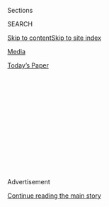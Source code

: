 <div id="app">

<div>

<div>

<div>

<div class="NYTAppHideMasthead css-1q2w90k e1suatyy0">

<div class="section css-ui9rw0 e1suatyy2">

<div class="css-eph4ug er09x8g0">

<div class="css-6n7j50">

</div>

<span class="css-1dv1kvn">Sections</span>

<div class="css-10488qs">

<span class="css-1dv1kvn">SEARCH</span>

</div>

[Skip to content](#site-content)[Skip to site
index](#site-index)

</div>

<div id="masthead-section-label" class="css-1wr3we4 eaxe0e00">

[Media](https://www.nytimes3xbfgragh.onion/section/business/media)

</div>

<div class="css-10698na e1huz5gh0">

</div>

</div>

<div id="masthead-bar-one" class="section hasLinks css-15hmgas e1csuq9d3">

<div class="css-uqyvli e1csuq9d0">

</div>

<div class="css-1uqjmks e1csuq9d1">

</div>

<div class="css-9e9ivx">

[](https://myaccount.nytimes3xbfgragh.onion/auth/login?response_type=cookie&client_id=vi)

</div>

<div class="css-1bvtpon e1csuq9d2">

[Today’s
Paper](https://www.nytimes3xbfgragh.onion/section/todayspaper)

</div>

</div>

</div>

</div>

<div data-aria-hidden="false">

<div id="site-content" data-role="main">

<div>

<div class="css-1aor85t" style="opacity:0.000000001;z-index:-1;visibility:hidden">

<div class="css-1hqnpie">

<div class="css-epjblv">

<span class="css-17xtcya">[Media](/section/business/media)</span><span class="css-x15j1o">|</span><span class="css-fwqvlz">Fox’s
Andrew Napolitano Stirred the Pot for Trump’s British
Tempest</span>

</div>

<div class="css-k008qs">

<div class="css-1iwv8en">

<span class="css-18z7m18"></span>

<div>

</div>

</div>

<span class="css-1n6z4y">https://nyti.ms/2mcqdzj</span>

<div class="css-1705lsu">

<div class="css-4xjgmj">

<div class="css-4skfbu" data-role="toolbar" data-aria-label="Social Media Share buttons, Save button, and Comments Panel with current comment count" data-testid="share-tools">

  - 
  - 
  - 
  - 
    
    <div class="css-6n7j50">
    
    </div>

  - 

</div>

</div>

</div>

</div>

</div>

</div>

<div class="css-13pd83m">

</div>

<div id="top-wrapper" class="css-1sy8kpn">

<div id="top-slug" class="css-l9onyx">

Advertisement

</div>

[Continue reading the main
story](#after-top)

<div class="ad top-wrapper" style="text-align:center;height:100%;display:block;min-height:250px">

<div id="top" class="place-ad" data-position="top" data-size-key="top">

</div>

</div>

<div id="after-top">

</div>

</div>

<div id="sponsor-wrapper" class="css-1hyfx7x">

<div id="sponsor-slug" class="css-19vbshk">

Supported by

</div>

[Continue reading the main
story](#after-sponsor)

<div id="sponsor" class="ad sponsor-wrapper" style="text-align:center;height:100%;display:block">

</div>

<div id="after-sponsor">

</div>

</div>

<div class="css-1vkm6nb ehdk2mb0">

# Fox’s Andrew Napolitano Stirred the Pot for Trump’s British Tempest

</div>

<div class="css-79elbk" data-testid="photoviewer-wrapper">

<div class="css-z3e15g" data-testid="photoviewer-wrapper-hidden">

</div>

<div class="css-1a48zt4 ehw59r15" data-testid="photoviewer-children">

![<span class="css-16f3y1r e13ogyst0" data-aria-hidden="true">Judge
Andrew Napolitano, the senior judicial analyst for Fox News, at Trump
Tower in
December.</span><span class="css-cnj6d5 e1z0qqy90" itemprop="copyrightHolder"><span class="css-1ly73wi e1tej78p0">Credit...</span><span><span>Jim
Watson/Agence France-Presse — Getty
Images</span></span></span>](https://static01.graylady3jvrrxbe.onion/images/2017/03/18/business/18fox/18fox-articleInline.jpg?quality=75&auto=webp&disable=upscale)

</div>

</div>

<div class="css-xt80pu e12qa4dv0">

<div class="css-18e8msd">

<div class="css-vp77d3 epjyd6m0">

<div class="css-1baulvz">

By [<span class="css-1baulvz last-byline" itemprop="name">Michael M.
Grynbaum</span>](http://www.nytimes3xbfgragh.onion/by/michael-m-grynbaum)

</div>

</div>

  - March 17,
    2017

  - 
    
    <div class="css-4xjgmj">
    
    <div class="css-d8bdto" data-role="toolbar" data-aria-label="Social Media Share buttons, Save button, and Comments Panel with current comment count" data-testid="share-tools">
    
      - 
      - 
      - 
      - 
        
        <div class="css-6n7j50">
        
        </div>
    
      - 
    
    </div>
    
    </div>

</div>

</div>

<div class="section meteredContent css-1r7ky0e" name="articleBody" itemprop="articleBody">

<div class="css-1fanzo5 StoryBodyCompanionColumn">

<div class="css-53u6y8">

Andrew Napolitano was a Superior Court judge in New Jersey until,
[frustrated by the constraints of his
salary](http://www.nytimes3xbfgragh.onion/1995/02/23/nyregion/ban-on-taking-outside-fees-rankles-new-jersey-judges.html?pagewanted=all),
he left the bench for more lucrative pastures: talk radio, a syndicated
small-claims court TV series (“Power of Attorney”) and, eventually, Fox
News, where he rose to become the network’s senior legal analyst.

It was in that basic-cable capacity this week that Mr. Napolitano
managed to set off a cascading scandal, which by Friday had sparked a
trans-Atlantic tiff between Britain and the United States while plunging
President Trump’s close relationship with Fox News into new, murkier
territory.

It was new ground for Mr. Napolitano, 66, who prefers being addressed as
“The Judge” and once insisted that Fox News install bookshelves and
wood-paneling in his newsroom office, the better to resemble a judge’s
chambers.

But Mr. Napolitano’s unlikely leap into global politics can be explained
by his friendship with Mr. Trump, whom he met with this year to discuss
potential Supreme Court nominees. Mr. Napolitano also has a taste for
conspiracy theories, which led him to Larry C. Johnson, a former
intelligence officer best known for spreading a hoax about Michelle
Obama.

</div>

</div>

<div class="css-1fanzo5 StoryBodyCompanionColumn">

<div class="css-53u6y8">

Let’s back up. The saga began on Tuesday on “Fox & Friends,” the chummy
morning show, where Mr. Napolitano made a bizarre and unsupported
accusation: Citing three unnamed sources, he said that Britain’s top spy
agency had wiretapped Mr. Trump on behalf of President Barack Obama
during last year’s campaign.

Cable news blather, especially at that hour, usually vanishes at the
commercial break. But on Thursday, Mr. Trump’s press secretary, Sean
Spicer, repeated the claim from the White House podium, infuriating
British officials.

On Friday, Fox News was forced to disavow Mr. Napolitano’s remarks. “Fox
News cannot confirm Judge Napolitano’s commentary,” the anchor Shepard
Smith said on-air. “Fox News knows of no evidence of any kind that the
now-president of the United States was surveilled at any time, any way.
Full stop.”

</div>

</div>

![<span class="css-16f3y1r e13ogyst0">A look at the reactions,
clarifications and explanations after President Trump, in a series of
tweets, accused Barack Obama of tapping his phones last
fall.</span><span class="css-cch8ym"><span class="css-1dv1kvn">Credit</span><span class="css-cnj6d5 e1z0qqy90" itemprop="copyrightHolder"><span class="css-1ly73wi e1tej78p0">Credit...</span><span>Stephen
Crowley/The New York
Times</span></span></span>](https://static01.graylady3jvrrxbe.onion/images/2017/03/18/us/trump-wiretap-vid/trump-wiretap-vid-videoSixteenByNineJumbo1600.jpg)

<div class="css-1fanzo5 StoryBodyCompanionColumn">

<div class="css-53u6y8">

The terse declaration boosted the credibility of Fox News’s newsroom,
which is often attacked as biased, but also put it in the awkward
position of repudiating one of its featured contributors. And it could
threaten the cozy dynamic between Mr. Trump, a frequent Fox viewer, and
the network’s conservative hosts.

</div>

</div>

<div class="css-1fanzo5 StoryBodyCompanionColumn">

<div class="css-53u6y8">

Tucker Carlson, Sean Hannity and the prankster Jesse Watters are among
the few television personalities to be granted one-on-one interviews
with the president. Programs like “Fox & Friends” often serve as
cheerleaders for him, and the network is increasing its focus on
hard-line conservatism: A new weekly series, hosted by a leader of the
Brexit movement, Steve Hilton, will focus on right-wing populism.

Mr. Napolitano, who keeps a residence in Manhattan at Trump
International Hotel & Tower on Central Park West, did not respond to
inquiries on Friday.

But Mr. Johnson, who was himself once a Fox News contributor, said in a
telephone interview that Mr. Napolitano called him on Friday and
requested that he speak to The New York Times. Mr. Johnson said he was
one of the sources for Mr. Napolitano’s claim about British
intelligence.

Mr. Johnson became [infamous in political
circles](http://prospect.org/article/larry-johnsons-strange-trip) after
he spread false rumors in 2008 that Michelle Obama had been videotaped
using a slur against Caucasians. In the interview on Friday, Mr. Johnson
acknowledged his notoriety, but said that his knowledge of surveillance
of Mr. Trump came from sources in the American intelligence community.
Mr. Napolitano, he said, heard about his information through an
intermediary.

“It sounds like a Frederick Forsyth novel,” Mr. Johnson said.

Mr. Trump refused to back down from the claims on Friday, and even
praised Mr. Napolitano, telling reporters, “All we did was quote a very
talented legal mind.”

The president’s next scheduled appearance on Fox News is Saturday night,
when an interview will air between him and Mr. Watters, a host known for
on-the-street interviews that have been denounced as offensive [and, at
times,
racist](https://www.nytimes3xbfgragh.onion/2016/10/07/business/media/fox-reporter-accused-of-racism-for-chinatown-interviews-on-trump-clinton-and-china.html).

In [a clip released on
Friday](http://deadline.com/2017/03/jesse-watters-donald-trump-alec-baldwin-jeff-zucker-fire-fox-news-video-1202045640/),
Mr. Watters asks Mr. Trump which celebrity he would most like to fire:
Alec Baldwin, Senator Chuck Schumer or CNN’s president, Jeff Zucker.

“I don’t want to say,” Mr. Trump replied. “But I will say I’m
disappointed in all three.”

</div>

</div>

</div>

<div>

</div>

<div>

</div>

<div>

</div>

<div>

<div id="bottom-wrapper" class="css-1ede5it">

<div id="bottom-slug" class="css-l9onyx">

Advertisement

</div>

[Continue reading the main
story](#after-bottom)

<div id="bottom" class="ad bottom-wrapper" style="text-align:center;height:100%;display:block;min-height:90px">

</div>

<div id="after-bottom">

</div>

</div>

</div>

</div>

</div>

## Site Index

<div>

</div>

## Site Information Navigation

  - [© <span>2020</span> <span>The New York Times
    Company</span>](https://help.nytimes3xbfgragh.onion/hc/en-us/articles/115014792127-Copyright-notice)

<!-- end list -->

  - [NYTCo](https://www.nytco.com/)
  - [Contact
    Us](https://help.nytimes3xbfgragh.onion/hc/en-us/articles/115015385887-Contact-Us)
  - [Work with us](https://www.nytco.com/careers/)
  - [Advertise](https://nytmediakit.com/)
  - [T Brand Studio](http://www.tbrandstudio.com/)
  - [Your Ad
    Choices](https://www.nytimes3xbfgragh.onion/privacy/cookie-policy#how-do-i-manage-trackers)
  - [Privacy](https://www.nytimes3xbfgragh.onion/privacy)
  - [Terms of
    Service](https://help.nytimes3xbfgragh.onion/hc/en-us/articles/115014893428-Terms-of-service)
  - [Terms of
    Sale](https://help.nytimes3xbfgragh.onion/hc/en-us/articles/115014893968-Terms-of-sale)
  - [Site
    Map](https://spiderbites.nytimes3xbfgragh.onion)
  - [Help](https://help.nytimes3xbfgragh.onion/hc/en-us)
  - [Subscriptions](https://www.nytimes3xbfgragh.onion/subscription?campaignId=37WXW)

</div>

</div>

</div>

</div>
